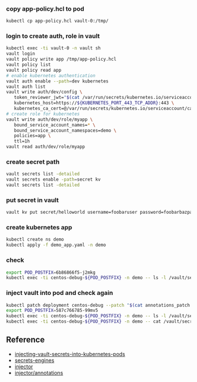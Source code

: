 ### copy app-policy.hcl to pod
```bash
kubectl cp app-policy.hcl vault-0:/tmp/
```
### login to create auth, role in vault
```bash
kubectl exec -ti vault-0 -n vault sh
vault login
vault policy write app /tmp/app-policy.hcl
vault policy list
vault policy read app
# enable kubernetes authentication
vault auth enable --path=dev kubernetes
vault auth list
vault write auth/dev/config \
   token_reviewer_jwt="$(cat /var/run/secrets/kubernetes.io/serviceaccount/token)" \
   kubernetes_host=https://${KUBERNETES_PORT_443_TCP_ADDR}:443 \
   kubernetes_ca_cert=@/var/run/secrets/kubernetes.io/serviceaccount/ca.crt
# create role for kubernetes   
vault write auth/dev/role/myapp \
   bound_service_account_names=* \
   bound_service_account_namespaces=demo \
   policies=app \
   ttl=1h
vault read auth/dev/role/myapp
```
### create secret path
```bash
vault secrets list -detailed
vault secrets enable -path=secret kv
vault secrets list -detailed
```
### put secret in vault
```bash
vault kv put secret/helloworld username=foobaruser password=foobarbazpass
```

### create kubernetes app
```bash
kubectl create ns demo
kubectl apply -f demo_app.yaml -n demo
```

### check
```bash
export POD_POSTFIX=6b86866f5-j2mkg
kubectl exec -ti centos-debug-${POD_POSTFIX} -n demo -- ls -l /vault/secrets
```

### inject vault into pod  and check again
```bash
kubectl patch deployment centos-debug --patch "$(cat annotations_patch.yaml)" -n demo
export POD_POSTFIX=587c766785-99mv5
kubectl exec -ti centos-debug-${POD_POSTFIX} -n demo -- ls -l /vault/secrets
kubectl exec -ti centos-debug-${POD_POSTFIX} -n demo -- cat /vault/secrets/foo
```

## Reference
* [injecting-vault-secrets-into-kubernetes-pods](https://www.hashicorp.com/blog/injecting-vault-secrets-into-kubernetes-pods-via-a-sidecar)
* [secrets-engines](https://www.vaultproject.io/intro/getting-started/secrets-engines)
* [injector](https://www.vaultproject.io/docs/platform/k8s/injector)
* [injector/annotations](https://github.com/hashicorp/vault/blob/master/website/pages/docs/platform/k8s/injector/annotations.mdx)
